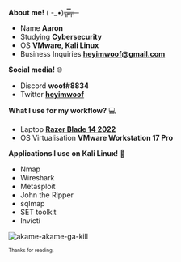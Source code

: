 **About me!** 
      ( -_•)╦̵̵̿╤─
     
- Name **Aaron**
- Studying **Cybersecurity**
- OS **VMware, Kali Linux**
- Business Inquiries **heyimwoof@gmail.com**                                                                

**Social media!** 🌐
- Discord **woof#8834**
- Twitter **[heyimwoof](https://twitter.com/heyimwoof)**

**What I use for my workflow?** 💻
- Laptop **[Razer Blade 14 2022](https://www.razer.com/au-en/gaming-laptops/razer-blade-14)**
- OS Virtualisation **VMware Workstation 17 Pro**

**Applications I use on Kali Linux!** 👾
- Nmap
- Wireshark
- Metasploit
- John the Ripper
- sqlmap
- SET toolkit
- Invicti

![akame-akame-ga-kill](https://user-images.githubusercontent.com/108382118/203888722-1db03d47-2f40-4a3a-a157-03b4706825fd.gif)

<sup><sub>Thanks for reading.</sub></sup>
<!---
heyimwoof/heyimwoof is a ✨ special ✨ repository because its `README.md` (this file) appears on your GitHub profile.
You can click the Preview link to take a look at your changes.
--->
